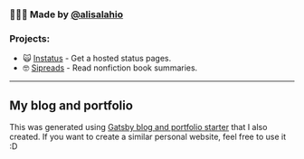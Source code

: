### 🙋🏻‍♂️ Made by [@alisalahio](https://twitter.com/alisalahio)  

### Projects:
- 🙀 [Instatus](https://instatus.com) - Get a hosted status pages.
- 🤓 [Sipreads](https://sipreads.com) - Read nonfiction book summaries.
--- 

## My blog and portfolio

This was generated using [Gatsby blog and portfolio starter](https://github.com/alisalahio/gatsby-starter-blog-and-portfolio) that I also created. If you want to create a similar personal website, feel free to use it :D
